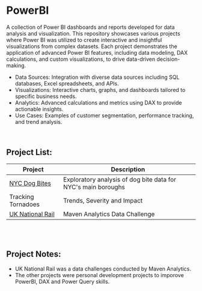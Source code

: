 # PowerBI

A collection of Power BI dashboards and reports developed for data analysis and visualization. This repository showcases various projects where Power BI was utilized to create interactive and insightful visualizations from complex datasets. Each project demonstrates the application of advanced Power BI features, including data modeling, DAX calculations, and custom visualizations, to drive data-driven decision-making.

<ul>
<li>Data Sources: Integration with diverse data sources including SQL databases, Excel spreadsheets, and APIs.</li>
<li>Visualizations: Interactive charts, graphs, and dashboards tailored to specific business needs.</li>
<li>Analytics: Advanced calculations and metrics using DAX to provide actionable insights.</li>
<li>Use Cases: Examples of customer segmentation, performance tracking, and trend analysis.</li>
</ul>
<br>

## Project List:
| Project | Description |
| --- | --- | 
| [NYC Dog Bites](https://github.com/julyndav/PowerBI/tree/main/NYC_Dog_Bite_Analysis) | Exploratory analysis of dog bite data for NYC's main boroughs |
| Tracking Tornadoes | Trends, Severity and Impact |
| [UK National Rail](https://github.com/julyndav/PowerBI/tree/main/UK_National_Rail) | Maven Analytics Data Challenge |


<br></br>
## Project Notes:
<ul>
<li> UK National Rail was a data challenges conducted by Maven Analytics.</li>
<li>The other projects were personal development projects to imporove PowerBI, DAX and Power Query skills.</li>
</ul>
